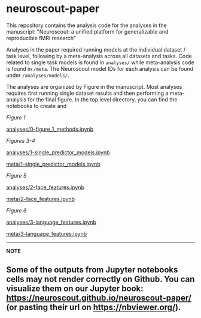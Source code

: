 # neuroscout-paper

This repository contains the analysis code for the analyses in the manuscript: "Neuroscout: a unified platform for generalizable and reproducible fMRI research"

Analyses in the paper required running models at the individual dataset / task level, following by a meta-analysis across all datasets and tasks. Code related to single task models is found in `analyses/` while meta-analysis code is found in `/meta`. The Neuroscout model IDs for each analysis can be found under `/analyses/models/`. 

The analyses are organized by Figure in the manuscript. Most analyses requires first running single dataset results and then performing a meta-analysis for the final figure. In the top level directory, you can find the notebooks to create and 

*Figure 1*

[analyses/0-figure_1_methods.ipynb](https://github.com/neuroscout/neuroscout-paper/tree/master/book/analyses/0-figure_1_methods.ipynb)

*Figures 3-4*

[analyses/1-single_predictor_models.ipynb](https://github.com/neuroscout/neuroscout-paper/tree/master/book/analyses/1-single_predictor_models.ipynb)

[meta/1-single_predictor_models.ipynb](https://github.com/neuroscout/neuroscout-paper/tree/master/book/meta/1-single_predictor_models_meta.ipynb)

*Figure 5*

[analyses/2-face_features.ipynb](https://github.com/neuroscout/neuroscout-paper/tree/master/book/analyses/2-face_features.ipynb)

[meta/2-face_features.ipynb](https://github.com/neuroscout/neuroscout-paper/tree/master/book/meta/2-face_features_meta.ipynb)

*Figure 6*

[analyses/3-language_features.ipynb](https://github.com/neuroscout/neuroscout-paper/tree/master/book/analyses/3-language_features.ipynb)

[meta/3-language_features.ipynb](https://github.com/neuroscout/neuroscout-paper/tree/master/book/meta/3-language_features_models.ipynb)

---
**NOTE**

Some of the outputs from Jupyter notebooks cells may not render correctly on Github.
You can visualize them on our Jupyter book: https://neuroscout.github.io/neuroscout-paper/ (or pasting their url on https://nbviewer.org/).
---